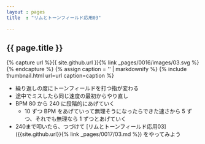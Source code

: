```yaml
---
layout : pages
title  : "リムとトーンフィールド応用03"

---
```


## {{ page.title }}

{% capture url %}{{ site.github.url }}{% link _pages/0016/images/03.svg %}{% endcapture %}
{% assign caption = '' | markdownify %}
{% include thumbnail.html url=url caption=caption %}

* 繰り返しの度にトーンフィールドを打つ指が変わる
* 途中でミスしたら同じ速度の最初からやり直し
* BPM 80 から 240 に段階的にあげていく
  * 10 ずつ BPM をあげていって無理そうになったらできた速さから 5 ずつ、それでも無理なら 1 ずつとあげていく
* 240まで叩いたら、つづけて [リムとトーンフィールド応用03]({{site.github.url}}{% link _pages/0017/03.md %}) をやってみよう